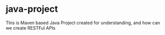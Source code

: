# java-project
This is Maven based Java Project created for understanding, and how can we create RESTFul APIs
